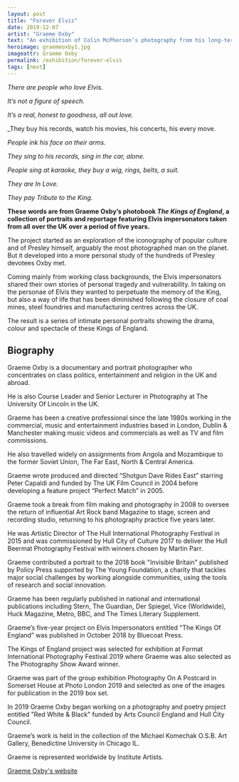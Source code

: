 ```yaml
---
layout: post
title: "Forever Elvis"
date: 2019-12-07
artist: "Graeme Oxby"
text: "An exhibition of Colin McPherson’s photography from his long-term project Berlin: After the Wall which documents the city’s changing landscape over the last three decades."
heroimage: graemeoxby1.jpg
imageattr: Graeme Oxby
permalink: /exhibition/forever-elvis
tags: [next]
---
```


_There are people who love Elvis._

_It’s not a figure of speech._

_It’s a real, honest to goodness, all out love._

_They buy his records, watch his movies, his concerts, his every move.

_People ink his face on their arms._

_They sing to his records, sing in the car, alone._

_People sing at karaoke, they buy a wig, rings, belts, a suit._

_They are In Love._

_They pay Tribute to the King._

__These words are from Graeme Oxby’s photobook _The Kings of England_, a collection of portraits and reportage featuring Elvis impersonators taken from all over the UK over a period of five years.__

The project started as an exploration of the iconography of popular culture and of Presley himself, arguably the most photographed man on the planet. But it developed into a more personal study of the hundreds of Presley devotees Oxby met.

Coming mainly from working class backgrounds, the Elvis impersonators shared their own stories of personal tragedy and vulnerability. In taking on the personae of Elvis they wanted to perpetuate the memory of the King, but also a way of life that has been diminished following the closure of coal mines, steel foundries and manufacturing centres across the UK.

The result is a series of intimate personal portraits showing the drama, colour and spectacle of these Kings of England.

## Biography
Graeme Oxby is a documentary and portrait photographer who concentrates on class politics, entertainment and religion in the UK and abroad.

He is also Course Leader and Senior Lecturer in Photography at The University Of Lincoln in the UK.

Graeme has been a creative professional since the late 1980s working in the commercial, music and entertainment industries based in London, Dublin & Manchester making music videos and commercials as well as TV and film commissions.

He also travelled widely on assignments from Angola and Mozambique to the former Soviet Union, The Far East, North & Central America.

Graeme wrote produced and directed “Shotgun Dave Rides East” starring Peter Capaldi and funded by The UK Film Council in 2004 before developing a feature project “Perfect Match” in 2005.

Graeme took a break from film making and photography in 2008 to oversee the return of influential Art Rock band Magazine to stage, screen and recording studio, returning to his photography practice five years later.

He was Artistic Director of The Hull International Photography Festival in 2015 and was commissioned by Hull City of Culture 2017 to deliver the Hull Beermat Photography Festival with winners chosen by Martin Parr.

Graeme contributed a portrait to the 2018 book "Invisible Britain" published by Policy Press supported by The Young Foundation, a charity that tackles major social challenges by working alongside communities, using the tools of research and social innovation.

Graeme has been regularly published in national and international publications including Stern, The Guardian, Der Spiegel, Vice (Worldwide), Huck Magazine, Metro, BBC, and The Times Literary Supplement.

Graeme’s five-year project on Elvis Impersonators entitled "The Kings Of England” was published in October 2018 by Bluecoat Press.

The Kings of England project was selected for exhibition at Format International Photography Festival 2019 where Graeme was also selected as The Photography Show Award winner.

Graeme was part of the group exhibition Photography On A Postcard in Somerset House at Photo London 2019 and selected as one of the images for publication in the 2019 box set.

In 2019 Graeme Oxby began working on a photography and poetry project entitled "Red White & Black" funded by Arts Council England and Hull City Council.

Graeme’s work is held in the collection of the Michael Komechak O.S.B. Art Gallery, Benedictine University in Chicago IL.

Graeme is represented worldwide by Institute Artists.

[Graeme Oxby's website](http://graemeoxby.com)
